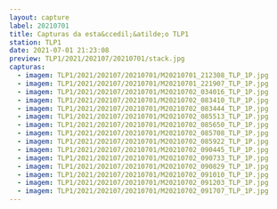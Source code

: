 ```yaml
---
layout: capture
label: 20210701
title: Capturas da esta&ccedil;&atilde;o TLP1
station: TLP1
date: 2021-07-01 21:23:08
preview: TLP1/2021/202107/20210701/stack.jpg
capturas:
  - imagem: TLP1/2021/202107/20210701/M20210701_212308_TLP_1P.jpg
  - imagem: TLP1/2021/202107/20210701/M20210701_221907_TLP_1P.jpg
  - imagem: TLP1/2021/202107/20210701/M20210702_034016_TLP_1P.jpg
  - imagem: TLP1/2021/202107/20210701/M20210702_083410_TLP_1P.jpg
  - imagem: TLP1/2021/202107/20210701/M20210702_083444_TLP_1P.jpg
  - imagem: TLP1/2021/202107/20210701/M20210702_085513_TLP_1P.jpg
  - imagem: TLP1/2021/202107/20210701/M20210702_085650_TLP_1P.jpg
  - imagem: TLP1/2021/202107/20210701/M20210702_085708_TLP_1P.jpg
  - imagem: TLP1/2021/202107/20210701/M20210702_085922_TLP_1P.jpg
  - imagem: TLP1/2021/202107/20210701/M20210702_090445_TLP_1P.jpg
  - imagem: TLP1/2021/202107/20210701/M20210702_090733_TLP_1P.jpg
  - imagem: TLP1/2021/202107/20210701/M20210702_090829_TLP_1P.jpg
  - imagem: TLP1/2021/202107/20210701/M20210702_091010_TLP_1P.jpg
  - imagem: TLP1/2021/202107/20210701/M20210702_091203_TLP_1P.jpg
  - imagem: TLP1/2021/202107/20210701/M20210702_091707_TLP_1P.jpg
---
```

